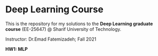 # Deep Learning Course

This is the repository for my solutions to the **Deep Learning graduate course** (EE-25647) @ Sharif University of Technology.

Instructor: Dr.Emad Fatemizadeh; Fall 2021

<b>HW1: MLP<b><br>
